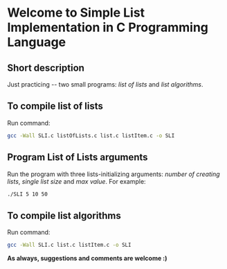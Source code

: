 # Welcome to Simple List Implementation in C Programming Language

## Short description

Just practicing -- two small programs: _list of lists_ and _list algorithms_.

## To compile list of lists

Run command: 
```sh
gcc -Wall SLI.c listOfLists.c list.c listItem.c -o SLI
```

## Program List of Lists arguments

Run the program with three lists-initializing arguments: _number of creating lists_, _single list size_ and _max value_. For example:
```sh
./SLI 5 10 50
```

## To compile list algorithms

Run command: 
```sh
gcc -Wall SLI.c list.c listItem.c -o SLI
```

**As always, suggestions and comments are welcome :)**